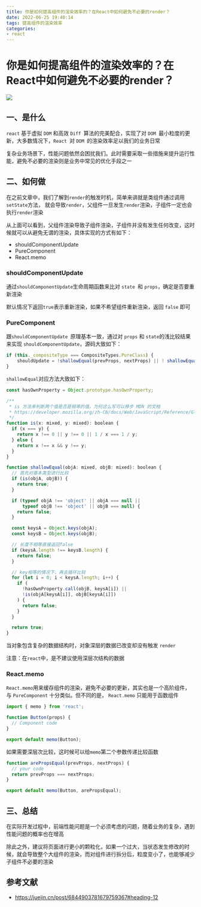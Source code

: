 ```yaml
---
title: 你是如何提高组件的渲染效率的？在React中如何避免不必要的render？
date: 2022-06-25 19:40:14
tags: 提高组件的渲染效率
categories: 
- react
---
```


# 你是如何提高组件的渲染效率的？在React中如何避免不必要的render？

 ![](https://static.vue-js.com/de2d7e20-ecf8-11eb-85f6-6fac77c0c9b3.png)



## 一、是什么

`react` 基于虚拟 `DOM` 和高效 `Diff `算法的完美配合，实现了对 `DOM `最小粒度的更新，大多数情况下，`React `对 `DOM `的渲染效率足以我们的业务日常

复杂业务场景下，性能问题依然会困扰我们。此时需要采取一些措施来提升运行性能，避免不必要的渲染则是业务中常见的优化手段之一


## 二、如何做

在之前文章中，我们了解到`render`的触发时机，简单来讲就是类组件通过调用`setState`方法， 就会导致`render`，父组件一旦发生`render`渲染，子组件一定也会执行`render`渲染

从上面可以看到，父组件渲染导致子组件渲染，子组件并没有发生任何改变，这时候就可以从避免无谓的渲染，具体实现的方式有如下：

- shouldComponentUpdate
- PureComponent
- React.memo


### shouldComponentUpdate

通过`shouldComponentUpdate`生命周期函数来比对 `state `和 `props`，确定是否要重新渲染

默认情况下返回`true`表示重新渲染，如果不希望组件重新渲染，返回 `false` 即可


### PureComponent

跟`shouldComponentUpdate `原理基本一致，通过对 `props` 和 `state`的浅比较结果来实现 `shouldComponentUpdate`，源码大致如下：

```js
if (this._compositeType === CompositeTypes.PureClass) {
    shouldUpdate = !shallowEqual(prevProps, nextProps) || ! shallowEqual(inst.state, nextState);
}
```

`shallowEqual`对应方法大致如下：

```js
const hasOwnProperty = Object.prototype.hasOwnProperty;

/**
 * is 方法来判断两个值是否是相等的值，为何这么写可以移步 MDN 的文档
 * https://developer.mozilla.org/zh-CN/docs/Web/JavaScript/Reference/Global_Objects/Object/is
 */
function is(x: mixed, y: mixed): boolean {
  if (x === y) {
    return x !== 0 || y !== 0 || 1 / x === 1 / y;
  } else {
    return x !== x && y !== y;
  }
}

function shallowEqual(objA: mixed, objB: mixed): boolean {
  // 首先对基本类型进行比较
  if (is(objA, objB)) {
    return true;
  }

  if (typeof objA !== 'object' || objA === null ||
      typeof objB !== 'object' || objB === null) {
    return false;
  }

  const keysA = Object.keys(objA);
  const keysB = Object.keys(objB);

  // 长度不相等直接返回false
  if (keysA.length !== keysB.length) {
    return false;
  }

  // key相等的情况下，再去循环比较
  for (let i = 0; i < keysA.length; i++) {
    if (
      !hasOwnProperty.call(objB, keysA[i]) ||
      !is(objA[keysA[i]], objB[keysA[i]])
    ) {
      return false;
    }
  }

  return true;
}
```

当对象包含复杂的数据结构时，对象深层的数据已改变却没有触发 `render`

注意：在`react`中，是不建议使用深层次结构的数据


### React.memo

`React.memo`用来缓存组件的渲染，避免不必要的更新，其实也是一个高阶组件，与 `PureComponent` 十分类似。但不同的是， `React.memo` 只能用于函数组件

```jsx
import { memo } from 'react';

function Button(props) {
  // Component code
}

export default memo(Button);
```

如果需要深层次比较，这时候可以给`memo`第二个参数传递比较函数

```jsx
function arePropsEqual(prevProps, nextProps) {
  // your code
  return prevProps === nextProps;
}

export default memo(Button, arePropsEqual);
```


## 三、总结

在实际开发过程中，前端性能问题是一个必须考虑的问题，随着业务的复杂，遇到性能问题的概率也在增高

除此之外，建议将页面进行更小的颗粒化，如果一个过大，当状态发生修改的时候，就会导致整个大组件的渲染，而对组件进行拆分后，粒度变小了，也能够减少子组件不必要的渲染


## 参考文献

- https://juejin.cn/post/6844903781679759367#heading-12